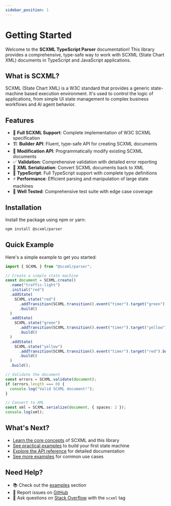 ```yaml
---
sidebar_position: 1
---
```


# Getting Started

Welcome to the **SCXML TypeScript Parser** documentation! This library provides a comprehensive, type-safe way to work with SCXML (State Chart XML) documents in TypeScript and JavaScript applications.

## What is SCXML?

SCXML (State Chart XML) is a W3C standard that provides a generic state-machine based execution environment. It's used to control the logic of applications, from simple UI state management to complex business workflows and AI agent behavior.

## Features

- 🚀 **Full SCXML Support**: Complete implementation of W3C SCXML specification
- 🏗️ **Builder API**: Fluent, type-safe API for creating SCXML documents
- 🔧 **Modification API**: Programmatically modify existing SCXML documents
- ✅ **Validation**: Comprehensive validation with detailed error reporting
- 📝 **XML Serialization**: Convert SCXML documents back to XML
- 🎯 **TypeScript**: Full TypeScript support with complete type definitions
- ⚡ **Performance**: Efficient parsing and manipulation of large state machines
- 🧪 **Well Tested**: Comprehensive test suite with edge case coverage

## Installation

Install the package using npm or yarn:

```bash npm2yarn
npm install @scxml/parser
```

## Quick Example

Here's a simple example to get you started:

```typescript
import { SCXML } from "@scxml/parser";

// Create a simple state machine
const document = SCXML.create()
  .name("traffic-light")
  .initial("red")
  .addState(
    SCXML.state("red")
      .addTransition(SCXML.transition().event("timer").target("green").build())
      .build()
  )
  .addState(
    SCXML.state("green")
      .addTransition(SCXML.transition().event("timer").target("yellow").build())
      .build()
  )
  .addState(
    SCXML.state("yellow")
      .addTransition(SCXML.transition().event("timer").target("red").build())
      .build()
  )
  .build();

// Validate the document
const errors = SCXML.validate(document);
if (errors.length === 0) {
  console.log("Valid SCXML document!");
}

// Convert to XML
const xml = SCXML.serialize(document, { spaces: 2 });
console.log(xml);
```

## What's Next?

- [Learn the core concepts](./concepts) of SCXML and this library
- [See practical examples](./examples) to build your first state machine
- [Explore the API reference](../api) for detailed documentation
- [See more examples](./examples) for common use cases

## Need Help?

- 📚 Check out the [examples](./examples) section
- 🐛 Report issues on [GitHub](https://github.com/caweinshenker/scxml-js/issues)
- 💬 Ask questions on [Stack Overflow](https://stackoverflow.com/questions/tagged/scxml) with the `scxml` tag
